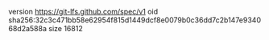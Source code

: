 version https://git-lfs.github.com/spec/v1
oid sha256:32c3c471bb58e62954f815d1449dcf8e0079b0c36dd7c2b147e934068d2a588a
size 16812
